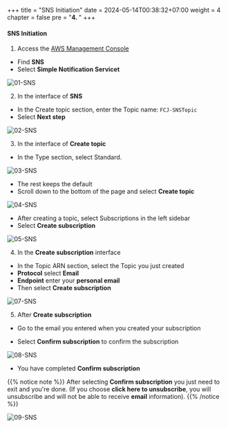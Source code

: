 +++
title = "SNS Initiation"
date = 2024-05-14T00:38:32+07:00
weight = 4
chapter = false
pre = "<b>4. </b>"
+++

#### SNS Initiation

1. Access the [AWS Management Console](https://aws.amazon.com/vi/free/?gclid=CjwKCAjw_ZC2BhAQEiwAXSgClvWbbk-Y8aK5QEAweAN7K8tLmdmvIiZuLvrcXaHfX9HrfLJlZr3U2xoC6y4QAvD_BwE&trk=c4f45c53-585c-4b31-8fbf-d39fbcdc603a&sc_channel=ps&ef_id=CjwKCAjw_ZC2BhAQEiwAXSgClvWbbk-Y8aK5QEAweAN7K8tLmdmvIiZuLvrcXaHfX9HrfLJlZr3U2xoC6y4QAvD_BwE:G:s&s_kwcid=AL!4422!3!637354294239!e!!g!!aws!19043613274!143453611386&all-free-tier.sort-by=item.additionalFields.SortRank&all-free-tier.sort-order=asc&awsf.Free%20Tier%20Types=*all&awsf.Free%20Tier%20Categories=*all)

- Find **SNS**
- Select **Simple Notification Servicet**

![01-SNS](/images/5/5-sns-01.png?width=90pc)

2. In the interface of **SNS**

- In the Create topic section, enter the Topic name: `FCJ-SNSTopic`
- Select **Next step**

![02-SNS](/images/5/5-sns-02.png?width=90pc)

3. In the interface of **Create topic**

- In the Type section, select Standard.

![03-SNS](/images/5/5-sns-03.png?width=90pc)

- The rest keeps the default
- Scroll down to the bottom of the page and select **Create topic**

![04-SNS](/images/5/5-sns-04.png?width=90pc)

- After creating a topic, select Subscriptions in the left sidebar
- Select **Create subscription**

![05-SNS](/images/5/5-sns-05.png?width=90pc)

4. In the **Create subscription** interface

- In the Topic ARN section, select the Topic you just created
- **Protocol** select **Email**
- **Endpoint** enter your **personal email**
- Then select **Create subscription**

![07-SNS](/images/5/5-sns-07.png?width=90pc)

5. After **Create subscription**

- Go to the email you entered when you created your subscription

- Select **Confirm subscription** to confirm the subscription

![08-SNS](/images/5/5-sns-08.png?width=90pc)

- You have completed **Confirm subscription**

{{% notice note %}}
After selecting **Confirm subscription** you just need to exit and you're done. (If you choose **click here to unsubscribe**, you will unsubscribe and will not be able to receive **email** information).
{{% /notice %}}

![09-SNS](/images/5/5-sns-09.png?width=90pc)
